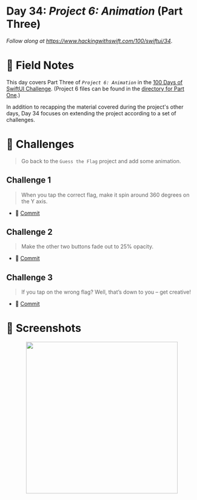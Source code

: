 # Day 34: _Project 6: Animation_ (Part Three)

_Follow along at https://www.hackingwithswift.com/100/swiftui/34_.


# 📒 Field Notes

This day covers Part Three of _`Project 6: Animation`_ in the [100 Days of SwiftUI Challenge](https://www.hackingwithswift.com/100/swiftui/34). (Project 6 files can be found in the [directory for Part One](../day-032/).)

In addition to recapping the material covered during the project's other days, Day 34 focuses on extending the project according to a set of challenges.


# 🥅 Challenges

> Go back to the `Guess the Flag` project and add some animation.


## Challenge 1

> When you tap the correct flag, make it spin around 360 degrees on the Y axis.

- 🔗 [Commit]()



## Challenge 2

> Make the other two buttons fade out to 25% opacity.

- 🔗 [Commit]()



## Challenge 3

> If you tap on the wrong flag? Well, that’s down to you – get creative!

- 🔗 [Commit]()



# 📸 Screenshots

<div style="text-align: center;">
  <img src="" width="400px"/>
</div>
